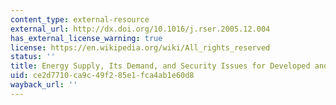 ```yaml
---
content_type: external-resource
external_url: http://dx.doi.org/10.1016/j.rser.2005.12.004
has_external_license_warning: true
license: https://en.wikipedia.org/wiki/All_rights_reserved
status: ''
title: Energy Supply, Its Demand, and Security Issues for Developed and Emerging Economies
uid: ce2d7710-ca9c-49f2-85e1-fca4ab1e60d8
wayback_url: ''
---
```

